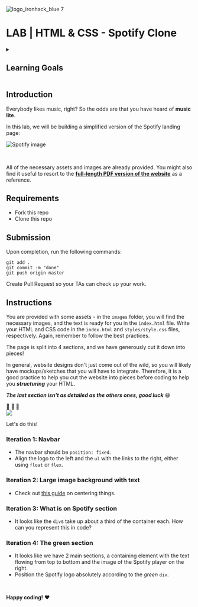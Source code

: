 ![logo_ironhack_blue 7](https://user-images.githubusercontent.com/23629340/40541063-a07a0a8a-601a-11e8-91b5-2f13e4e6b441.png)

# LAB | HTML & CSS - Spotify Clone

<details>
  <summary>
   <h2>Learning Goals</h2>
  </summary>

  This exercise allows you to practice and apply the concepts and techniques taught in class. 

  Upon completion of this exercise, you will be able to:

  - Create a webpage based on provided design and assets.
  - Create and link an external CSS stylesheet with an HTML document.
  - Display images in a webpage using HTML image tags and CSS `background` property.
  - Use the CSS `position` property to position elements on a webpage.
  - Use Flexbox to layout and position elements on a webpage.
  - Center content on a webpage, including images and text.
  - Submit completed work using Git and GitHub by creating a Pull Request.

  <br>
  <hr> 

</details>

## Introduction

Everybody likes music, right? So the odds are that you have heard of **music lite**.

In this lab, we will be building a simplified version of the Spotify landing page:

![Spotify image](https://i.imgur.com/xVD0bm6.jpg)

<br>

All of the necessary assets and images are already provided. You might also find it useful to resort to the **[full-length PDF version of the website](https://s3-eu-west-1.amazonaws.com/ih-materials/uploads/spotify-prototype.pdf)** as a reference.

## Requirements

- Fork this repo
- Clone this repo

## Submission

Upon completion, run the following commands:

```shell
git add .
git commit -m "done"
git push origin master
```

Create Pull Request so your TAs can check up your work.

## Instructions

You are provided with some assets - in the `images` folder, you will find the necessary images, and the text is ready for you in the `index.html` file. Write your HTML and CSS code in the `index.html` and `styles/style.css` files, respectively. Again, remember to follow the best practices.

The page is split into 4 sections, and we have generously cut it down into pieces!

In general, website designs don't just come out of the wild, so you will likely have mockups/sketches that you will have to integrate. Therefore, it is a good practice to help you cut the website into pieces before coding to help you _**structuring**_ your HTML.

_**The last section isn't as detailed as the others ones, good luck**_ :smile:

:muscle: :muscle: :muscle:
<br>
![](https://res.cloudinary.com/ihwebdeb/image/upload/v1571085836/Ironhack/spotify-prototype_1x_ahk8ep.jpg)

Let's do this!

### Iteration 1: Navbar

- The navbar should be `position: fixed`.
- Align the logo to the left and the `ul` with the links to the right, either using `float` or `flex`.

### Iteration 2: Large image background with text

- Check out [this guide](https://css-tricks.com/centering-css-complete-guide/) on centering things.

### Iteration 3: What is on Spotify section

- It looks like the `div`s take up about a third of the container each. How can you represent this in code?

### Iteration 4: The green section

- It looks like we have 2 main sections, a containing element with the text flowing from top to bottom and the image of the Spotify player on the right.
- Position the Spotify logo absolutely according to the _green_ `div`.

<br>

**Happy coding!** :heart:
